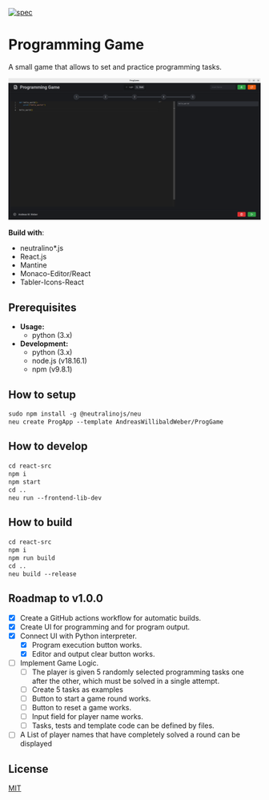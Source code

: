 [![spec](https://github.com/AndreasWillibaldWeber/ProgGame/actions/workflows/main.yml/badge.svg)](https://github.com/AndreasWillibaldWeber/ProgGame/actions/workflows/main.yml)

# Programming Game
A small game that allows to set and practice programming tasks.

![ProgGame on Linux](media/Screenshot_Full_Screen_Dark.png)

**Build with**:
* neutralino*.js
* React.js
* Mantine
* Monaco-Editor/React
* Tabler-Icons-React

## Prerequisites

* **Usage:**
  * python (3.x)
* **Development:**
  * python (3.x)
  * node.js (v18.16.1)
  * npm (v9.8.1)

## How to setup

```
sudo npm install -g @neutralinojs/neu
neu create ProgApp --template AndreasWillibaldWeber/ProgGame
```

## How to develop
```
cd react-src
npm i
npm start
cd ..
neu run --frontend-lib-dev
```

## How to build
```
cd react-src
npm i
npm run build
cd ..
neu build --release
```

## Roadmap to v1.0.0
* [X] Create a GitHub actions workflow for automatic builds.
* [X] Create UI for programming and for program output.
* [X] Connect UI with Python interpreter.
  * [X] Program execution button works.
  * [X] Editor and output clear button works.
* [ ] Implement Game Logic.
  * [ ] The player is given 5 randomly selected programming tasks one after the other, which must be solved in a single attempt.
  * [ ] Create 5 tasks as examples
  * [ ] Button to start a game round works.
  * [ ] Button to reset a game works.
  * [ ] Input field for player name works.
  * [ ] Tasks, tests and template code can be defined by files.
* [ ] A List of player names that have completely solved a round can be displayed

## License

[MIT](LICENSE)

